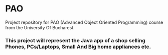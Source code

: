 # PAO
Project repository for PAO (Advanced Object Oriented Programming) course from the University Of Bucharest.
 
### This project will represent the Java app of a shop selling Phones, PCs/Laptops, Small And Big home appliances etc.
 
